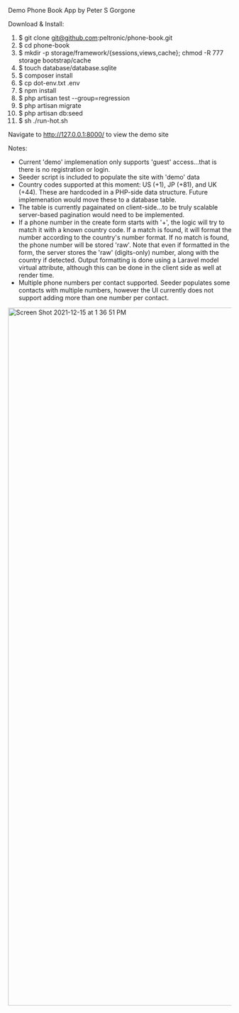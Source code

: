 Demo Phone Book App
by Peter S Gorgone

Download & Install:
1. $ git clone git@github.com:peltronic/phone-book.git
2. $ cd phone-book
3. $ mkdir -p storage/framework/{sessions,views,cache}; chmod -R 777 storage bootstrap/cache
4. $ touch database/database.sqlite
5. $ composer install
6. $ cp dot-env.txt .env
7. $ npm install
8. $ php artisan test --group=regression
9. $ php artisan migrate
10. $ php artisan db:seed
11. $ sh ./run-hot.sh

Navigate to http://127.0.0.1:8000/ to view the demo site

Notes:
* Current 'demo' implemenation only supports 'guest' access...that is there is no registration or login.
* Seeder script is included to populate the site with 'demo' data
* Country codes supported at this moment: US (+1), JP (+81), and UK (+44). These are hardcoded in a PHP-side data structure. Future implemenation would move these to a database table.
* The table is currently pagainated on client-side...to be truly scalable server-based pagination would need to be implemented.
* If a phone number in the create form starts with '+', the logic will try to match it with a known country code. If a match is found, it will format the number according to the country's number format. If no match is found, the phone number will be stored 'raw'. Note that even if formatted in the form, the server stores the 'raw' (digits-only) number, along with the country if detected. Output formatting is done using a Laravel model virtual attribute, although this can be done in the client side as well at render time.
* Multiple phone numbers per contact supported. Seeder populates some contacts with multiple numbers, however the UI currently does not support adding more than one number per contact.


<img width="1573" alt="Screen Shot 2021-12-15 at 1 36 51 PM" src="https://user-images.githubusercontent.com/947820/146276562-a0cb1ca8-8ae9-4088-b27f-918b8185436e.png">

